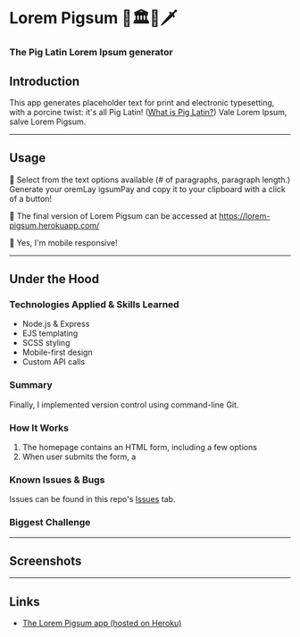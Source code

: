# Lorem Pigsum 🐖🏛️🏺🗡️

### The Pig Latin Lorem Ipsum generator

## Introduction
This app generates placeholder text for print and electronic typesetting, with a porcine twist: it's all Pig Latin! ([What is Pig Latin?](https://en.wikipedia.org/wiki/Pig_Latin)) Vale Lorem Ipsum, salve Lorem Pigsum.

---

## Usage
📜 Select from the text options available (# of paragraphs, paragraph length.) Generate your oremLay igsumPay and copy it to your clipboard with a click of a button!

🐖 The final version of Lorem Pigsum can be accessed at https://lorem-pigsum.herokuapp.com/

📱 Yes, I'm mobile responsive!

---

## Under the Hood
### Technologies Applied & Skills Learned
* Node.js & Express
* EJS templating
* SCSS styling
* Mobile-first design
* Custom API calls

### Summary
Finally, I implemented version control using command-line Git.

### How It Works
1. The homepage contains an HTML form, including a few options
2. When user submits the form, a 

### Known Issues & Bugs
Issues can be found in this repo's [Issues](https://github.com/ezeYaniv/kitchen-calc/issues) tab.

### Biggest Challenge

---

## Screenshots

---

## Links
* [The Lorem Pigsum app (hosted on Heroku)](https://lorem-pigsum.herokuapp.com/)
